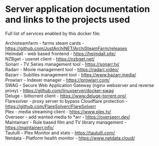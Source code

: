 # Server application documentation and links to the projects used  

Full list of services enabled by this docker file:  
  
Archisteamfarm - farms steam cards - https://github.com/JustArchiNET/ArchiSteamFarm/releases  
Heimdall - web based frontend - https://heimdall.site/  
NZBget - usenet client - https://nzbget.net/  
Sonarr - TV Series management tool - https://sonarr.tv/  
Radarr - Movie management tool - https://radarr.video/  
Bazarr - Subitles management tool - https://www.bazarr.media/  
Prowlarr - Indexer manager - https://prowlarr.com/  
SWAG - Secure Web Application Gateway (nginx webserver and reverse proxy) - https://github.com/linuxserver/docker-swag  
Deluge - bittorrent client - https://www.deluge-torrent.org/  
Flaresolver - proxy server to bypass Cloudflare protection - https://github.com/FlareSolverr/FlareSolverr  
Plex - media streaming client - https://www.plex.tv/  
Overseer - add wanted media to *arr - https://overseerr.dev/  
Maintainarr - Rule based film and TV library management - https://maintainerr.info/  
Tautulli - Plex Monitor and stats - https://tautulli.com/  
Netdata - Platform health monitor - https://www.netdata.cloud/  
